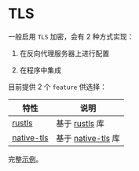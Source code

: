 # TLS

一般启用 `TLS` 加密，会有 2 种方式实现：

1. 在反向代理服务器上进行配置

2. 在程序中集成

目前提供 2 个 `feature` 供选择：

| 特性                       | 说明                 |
| -------------------------- | -------------------- |
| [rustls][v:rustls]         | 基于 [rustls] 库     |
| [native-tls][v:native-tls] | 基于 [native-tls] 库 |

[v:rustls]: https://docs.rs/viz/0.4.x/viz/tls/rustls/index.html
[v:native-tls]: https://docs.rs/viz/0.4.x/viz/tls/rustls/index.html
[rustls]: https://docs.rs/rustls
[native-tls]: https://docs.rs/native-tls

完整[示例](https://github.com/viz-rs/viz/tree/0.4.x/examples/rustls)。
